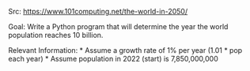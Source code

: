 Src: https://www.101computing.net/the-world-in-2050/

Goal: Write a Python program that will determine the year the world
    population reaches 10 billion.

Relevant Information:
    * Assume a growth rate of 1% per year (1.01 * pop each year)
    * Assume population in 2022 (start) is 7,850,000,000
